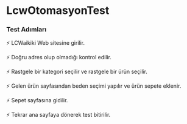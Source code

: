 # LcwOtomasyonTest

<h3>Test Adımları</h3>
<p>⚡ LCWaikiki Web sitesine girilir.</p>
<p>⚡ Doğru adres olup olmadığı kontrol edilir.</p>
<p>⚡ Rastgele bir kategori seçilir ve rastgele bir ürün seçilir.</p>
<p>⚡ Gelen ürün sayfasından beden seçimi yapılır ve ürün sepete eklenir.</p>
<p>⚡ Sepet sayfasına gidilir.</p>
<p>⚡ Tekrar ana sayfaya dönerek test bitirilir.</p>


